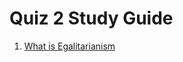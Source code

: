 # Quiz 2 Study Guide

1. [What is Egalitarianism](./Egalitarian_Societies.md#what-is-egalitarianism)